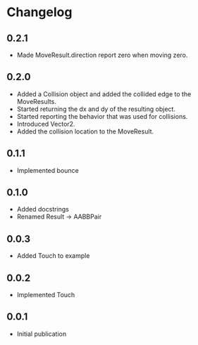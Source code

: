 # Changelog

## 0.2.1

- Made MoveResult.direction report zero when moving zero.

## 0.2.0

- Added a Collision object and added the collided edge to the MoveResults.
- Started returning the dx and dy of the resulting object.
- Started reporting the behavior that was used for collisions.
- Introduced Vector2.
- Added the collision location to the MoveResult.

## 0.1.1

- Implemented bounce

## 0.1.0

- Added docstrings
- Renamed Result -> AABBPair

## 0.0.3

- Added Touch to example

## 0.0.2

- Implemented Touch

## 0.0.1

- Initial publication
